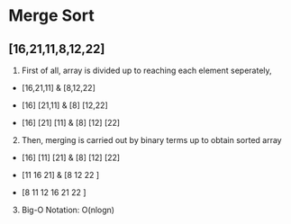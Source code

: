 # Merge Sort
## [16,21,11,8,12,22] 
1. First of all, array is divided up to reaching each element seperately,
- [16,21,11] & [8,12,22]

- [16] [21,11] & [8] [12,22]

- [16] [21] [11] & [8] [12] [22]
2. Then, merging is carried out by binary terms up to obtain sorted array
- [16] [11] [21] & [8] [12] [22]

- [11 16 21] & [8 12 22 ]

- [8 11 12 16 21 22 ]
3. Big-O Notation: O(nlogn)
